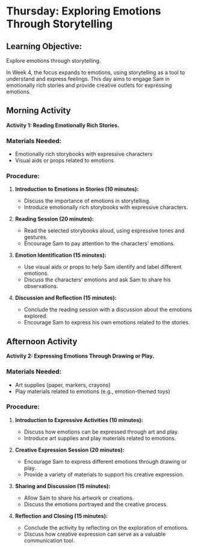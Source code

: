# Thursday: Exploring Emotions Through Storytelling

## Learning Objective:
Explore emotions through storytelling.

In Week 4, the focus expands to emotions, using storytelling as a tool to understand and express feelings. This day aims to engage Sam in emotionally rich stories and provide creative outlets for expressing emotions.

## Morning Activity
**Activity 1: Reading Emotionally Rich Stories.**

### Materials Needed:
- Emotionally rich storybooks with expressive characters
- Visual aids or props related to emotions

### Procedure:
1. **Introduction to Emotions in Stories (10 minutes):**
   - Discuss the importance of emotions in storytelling.
   - Introduce emotionally rich storybooks with expressive characters.

2. **Reading Session (20 minutes):**
   - Read the selected storybooks aloud, using expressive tones and gestures.
   - Encourage Sam to pay attention to the characters' emotions.

3. **Emotion Identification (15 minutes):**
   - Use visual aids or props to help Sam identify and label different emotions.
   - Discuss the characters' emotions and ask Sam to share his observations.

4. **Discussion and Reflection (15 minutes):**
   - Conclude the reading session with a discussion about the emotions explored.
   - Encourage Sam to express his own emotions related to the stories.

## Afternoon Activity
**Activity 2: Expressing Emotions Through Drawing or Play.**

### Materials Needed:
- Art supplies (paper, markers, crayons)
- Play materials related to emotions (e.g., emotion-themed toys)

### Procedure:
1. **Introduction to Expressive Activities (10 minutes):**
   - Discuss how emotions can be expressed through art and play.
   - Introduce art supplies and play materials related to emotions.

2. **Creative Expression Session (20 minutes):**
   - Encourage Sam to express different emotions through drawing or play.
   - Provide a variety of materials to support his creative expression.

3. **Sharing and Discussion (15 minutes):**
   - Allow Sam to share his artwork or creations.
   - Discuss the emotions portrayed and the creative process.

4. **Reflection and Closing (15 minutes):**
   - Conclude the activity by reflecting on the exploration of emotions.
   - Discuss how creative expression can serve as a valuable communication tool.